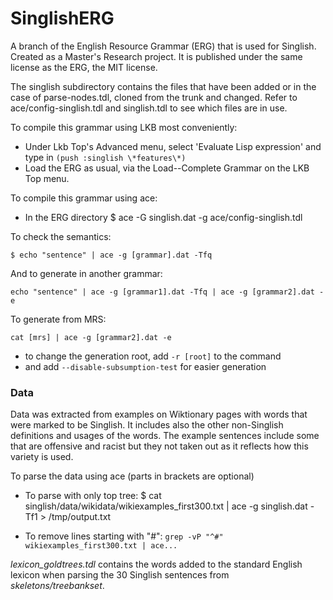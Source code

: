 # SinglishERG

A branch of the English Resource Grammar (ERG) that is used for Singlish. Created as a Master's Research project. It is published under the same license as the ERG, the MIT license.

The singlish subdirectory contains the files that have been added or in the
case of parse-nodes.tdl, cloned from the trunk and changed.
Refer to ace/config-singlish.tdl and singlish.tdl to see which files are in use.

To compile this grammar using LKB most conveniently:
* Under Lkb Top's Advanced menu, select 'Evaluate Lisp expression' and type in `(push :singlish \*features\*)`
* Load the ERG as usual, via the Load--Complete Grammar on the LKB Top menu.

To compile this grammar using ace:
* In the ERG directory
$ ace -G singlish.dat -g ace/config-singlish.tdl

To check the semantics:

```
$ echo "sentence" | ace -g [grammar].dat -Tfq
```

And to generate in another grammar:

```
echo "sentence" | ace -g [grammar1].dat -Tfq | ace -g [grammar2].dat -e
```
To generate from MRS:

```
cat [mrs] | ace -g [grammar2].dat -e
```
* to change the generation root, add `-r [root]` to the command
* and add `--disable-subsumption-test` for easier generation

### Data
Data was extracted from examples on Wiktionary pages with words that were marked to be Singlish. It includes also the other non-Singlish definitions and usages of the words. The example sentences include some that are offensive and racist but they not taken out as it reflects how this variety is used.

To parse the data using ace (parts in brackets are optional)
* To parse with only top tree:
$ cat singlish/data/wikidata/wikiexamples_first300.txt | ace -g singlish.dat -Tf1 > /tmp/output.txt

* To remove lines starting with "#": `grep -vP "^#" wikiexamples_first300.txt | ace...`

*lexicon_goldtrees.tdl* contains the words added to the standard English lexicon when parsing the 30 Singlish sentences from *skeletons/treebankset*. 
